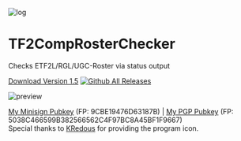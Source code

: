 ![log](https://i.imgur.com/PlAABZ6.png)
# TF2CompRosterChecker
Checks ETF2L/RGL/UGC-Roster via status output

[Download Version 1.5](https://github.com/alekny/TF2CompRosterChecker/releases/tag/1.5)  [![Github All Releases](https://img.shields.io/github/downloads/alekny/TF2CompRosterChecker/total.svg)]()

![preview](https://i.imgur.com/axAR1Yz.png)




[My Minisign Pubkey](https://pastebin.com/raw/ybSfH5yW) (FP: 9CBE19476D63187B) | [My PGP Pubkey](https://pubkey.alekny.de) (FP: 5038C466599B382566562C4F97BC8A45BF1F9667)  
Special thanks to [KRedous](http://steamcommunity.com/profiles/76561198360088412/) for providing the program icon.
